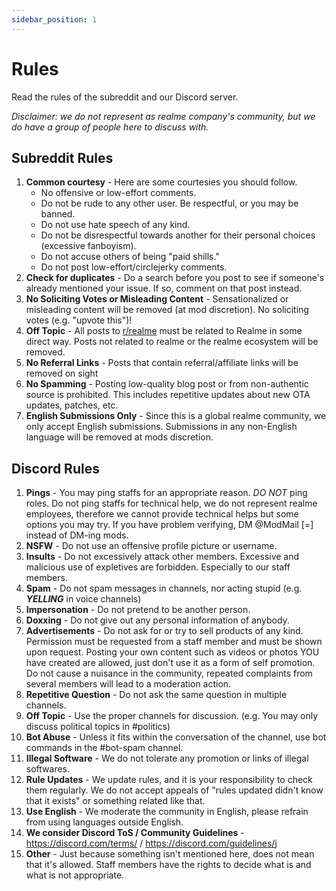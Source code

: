 ```yaml
---
sidebar_position: 1
---
```


# Rules

Read the rules of the subreddit and our Discord server.

_Disclaimer: we do not represent as realme company's community, but we do have a group of people here to discuss with._

## Subreddit Rules

1. **Common courtesy** - Here are some courtesies you should follow.
   - No offensive or low-effort comments.
   - Do not be rude to any other user. Be respectful, or you may be banned.
   - Do not use hate speech of any kind.
   - Do not be disrespectful towards another for their personal choices (excessive fanboyism).
   - Do not accuse others of being "paid shills."
   - Do not post low-effort/circlejerky comments.
2. **Check for duplicates** - Do a search before you post to see if someone's already mentioned your issue. If so, comment on that post instead.
3. **No Soliciting Votes or Misleading Content** - Sensationalized or misleading content will be removed (at mod discretion). No soliciting votes (e.g. "upvote this")!
4. **Off Topic** - All posts to [r/realme](https://www.reddit.com/r/Realme) must be related to Realme in some direct way. Posts not related to realme or the realme ecosystem will be removed.
5. **No Referral Links** - Posts that contain referral/affiliate links will be removed on sight
6. **No Spamming** - Posting low-quality blog post or from non-authentic source is prohibited. This includes repetitive updates about new OTA updates, patches, etc.
7. **English Submissions Only** - Since this is a global realme community, we only accept English submissions. Submissions in any non-English language will be removed at mods discretion.


## Discord Rules

1. **Pings** - You may ping staffs for an appropriate reason. *DO NOT* ping roles. Do not ping staffs for technical help, we do not represent realme employees, therefore we cannot provide technical helps but some options you may try. If you have problem verifying, DM @ModMail [=] instead of DM-ing mods.
2. **NSFW** - Do not use an offensive profile picture or username. 
3. **Insults** - Do not excessively attack other members. Excessive and malicious use of expletives are forbidden. Especially to our staff members.
4. **Spam** - Do not spam messages in channels, nor acting stupid (e.g. ***YELLING*** in voice channels)
5. **Impersonation** - Do not pretend to be another person. 
6. **Doxxing** - Do not give out any personal information of anybody.
7. **Advertisements** - Do not ask for or try to sell products of any kind. Permission must be requested from a staff member and must be shown upon request. Posting your own content such as videos or photos YOU have created are allowed, just don't use it as a form of self promotion. Do not cause a nuisance in the community, repeated complaints from several members will lead to a moderation action.
8. **Repetitive Question** - Do not ask the same question in multiple channels.
9. **Off Topic** - Use the proper channels for discussion. (e.g. You may only discuss political topics in #politics)
10. **Bot Abuse** - Unless it fits within the conversation of the channel, use bot commands in the #bot-spam channel.
11. **Illegal Software** - We do not tolerate any promotion or links of illegal softwares.
12. **Rule Updates** - We update rules, and it is your responsibility to check them regularly. We do not accept appeals of "rules updated didn't know that it exists" or something related like that.
13. **Use English** - We moderate the community in English, please refrain from using languages outside English.
14. **We consider Discord ToS / Community Guidelines** - <https://discord.com/terms/> / <https://discord.com/guidelines/>j
15. **Other** - Just because something isn't mentioned here, does not mean that it's allowed. Staff members have the rights to decide what is and what is not appropriate.